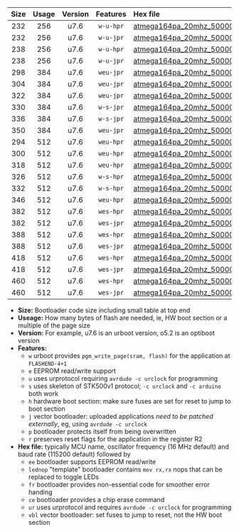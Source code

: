 |Size|Usage|Version|Features|Hex file|
|:-:|:-:|:-:|:-:|:--|
|232|256|u7.6|`w-u-hpr`|[atmega164pa_20mhz_500000bps_ur.hex](https://raw.githubusercontent.com/stefanrueger/urboot/main/atmega164pa_20mhz_500000bps_ur.hex)|
|232|256|u7.6|`w-u-jpr`|[atmega164pa_20mhz_500000bps_ur_vbl.hex](https://raw.githubusercontent.com/stefanrueger/urboot/main/atmega164pa_20mhz_500000bps_ur_vbl.hex)|
|238|256|u7.6|`w-u-hpr`|[atmega164pa_20mhz_500000bps_lednop_ur.hex](https://raw.githubusercontent.com/stefanrueger/urboot/main/atmega164pa_20mhz_500000bps_lednop_ur.hex)|
|238|256|u7.6|`w-u-jpr`|[atmega164pa_20mhz_500000bps_lednop_ur_vbl.hex](https://raw.githubusercontent.com/stefanrueger/urboot/main/atmega164pa_20mhz_500000bps_lednop_ur_vbl.hex)|
|298|384|u7.6|`weu-jpr`|[atmega164pa_20mhz_500000bps_ee_ur_vbl.hex](https://raw.githubusercontent.com/stefanrueger/urboot/main/atmega164pa_20mhz_500000bps_ee_ur_vbl.hex)|
|304|384|u7.6|`weu-jpr`|[atmega164pa_20mhz_500000bps_ee_lednop_ur_vbl.hex](https://raw.githubusercontent.com/stefanrueger/urboot/main/atmega164pa_20mhz_500000bps_ee_lednop_ur_vbl.hex)|
|322|384|u7.6|`weu-jpr`|[atmega164pa_20mhz_500000bps_ee_lednop_fr_ur_vbl.hex](https://raw.githubusercontent.com/stefanrueger/urboot/main/atmega164pa_20mhz_500000bps_ee_lednop_fr_ur_vbl.hex)|
|330|384|u7.6|`w-s-jpr`|[atmega164pa_20mhz_500000bps_vbl.hex](https://raw.githubusercontent.com/stefanrueger/urboot/main/atmega164pa_20mhz_500000bps_vbl.hex)|
|336|384|u7.6|`w-s-jpr`|[atmega164pa_20mhz_500000bps_lednop_vbl.hex](https://raw.githubusercontent.com/stefanrueger/urboot/main/atmega164pa_20mhz_500000bps_lednop_vbl.hex)|
|350|384|u7.6|`weu-jpr`|[atmega164pa_20mhz_500000bps_ee_lednop_fr_ce_ur_vbl.hex](https://raw.githubusercontent.com/stefanrueger/urboot/main/atmega164pa_20mhz_500000bps_ee_lednop_fr_ce_ur_vbl.hex)|
|294|512|u7.6|`weu-hpr`|[atmega164pa_20mhz_500000bps_ee_ur.hex](https://raw.githubusercontent.com/stefanrueger/urboot/main/atmega164pa_20mhz_500000bps_ee_ur.hex)|
|300|512|u7.6|`weu-hpr`|[atmega164pa_20mhz_500000bps_ee_lednop_ur.hex](https://raw.githubusercontent.com/stefanrueger/urboot/main/atmega164pa_20mhz_500000bps_ee_lednop_ur.hex)|
|318|512|u7.6|`weu-hpr`|[atmega164pa_20mhz_500000bps_ee_lednop_fr_ur.hex](https://raw.githubusercontent.com/stefanrueger/urboot/main/atmega164pa_20mhz_500000bps_ee_lednop_fr_ur.hex)|
|326|512|u7.6|`w-s-hpr`|[atmega164pa_20mhz_500000bps.hex](https://raw.githubusercontent.com/stefanrueger/urboot/main/atmega164pa_20mhz_500000bps.hex)|
|332|512|u7.6|`w-s-hpr`|[atmega164pa_20mhz_500000bps_lednop.hex](https://raw.githubusercontent.com/stefanrueger/urboot/main/atmega164pa_20mhz_500000bps_lednop.hex)|
|346|512|u7.6|`weu-hpr`|[atmega164pa_20mhz_500000bps_ee_lednop_fr_ce_ur.hex](https://raw.githubusercontent.com/stefanrueger/urboot/main/atmega164pa_20mhz_500000bps_ee_lednop_fr_ce_ur.hex)|
|382|512|u7.6|`wes-hpr`|[atmega164pa_20mhz_500000bps_ee.hex](https://raw.githubusercontent.com/stefanrueger/urboot/main/atmega164pa_20mhz_500000bps_ee.hex)|
|382|512|u7.6|`wes-jpr`|[atmega164pa_20mhz_500000bps_ee_vbl.hex](https://raw.githubusercontent.com/stefanrueger/urboot/main/atmega164pa_20mhz_500000bps_ee_vbl.hex)|
|388|512|u7.6|`wes-hpr`|[atmega164pa_20mhz_500000bps_ee_lednop.hex](https://raw.githubusercontent.com/stefanrueger/urboot/main/atmega164pa_20mhz_500000bps_ee_lednop.hex)|
|388|512|u7.6|`wes-jpr`|[atmega164pa_20mhz_500000bps_ee_lednop_vbl.hex](https://raw.githubusercontent.com/stefanrueger/urboot/main/atmega164pa_20mhz_500000bps_ee_lednop_vbl.hex)|
|418|512|u7.6|`wes-hpr`|[atmega164pa_20mhz_500000bps_ee_lednop_fr.hex](https://raw.githubusercontent.com/stefanrueger/urboot/main/atmega164pa_20mhz_500000bps_ee_lednop_fr.hex)|
|418|512|u7.6|`wes-jpr`|[atmega164pa_20mhz_500000bps_ee_lednop_fr_vbl.hex](https://raw.githubusercontent.com/stefanrueger/urboot/main/atmega164pa_20mhz_500000bps_ee_lednop_fr_vbl.hex)|
|460|512|u7.6|`wes-hpr`|[atmega164pa_20mhz_500000bps_ee_lednop_fr_ce.hex](https://raw.githubusercontent.com/stefanrueger/urboot/main/atmega164pa_20mhz_500000bps_ee_lednop_fr_ce.hex)|
|460|512|u7.6|`wes-jpr`|[atmega164pa_20mhz_500000bps_ee_lednop_fr_ce_vbl.hex](https://raw.githubusercontent.com/stefanrueger/urboot/main/atmega164pa_20mhz_500000bps_ee_lednop_fr_ce_vbl.hex)|

- **Size:** Bootloader code size including small table at top end
- **Useage:** How many bytes of flash are needed, ie, HW boot section or a multiple of the page size
- **Version:** For example, u7.6 is an urboot version, o5.2 is an optiboot version
- **Features:**
  + `w` urboot provides `pgm_write_page(sram, flash)` for the application at `FLASHEND-4+1`
  + `e` EEPROM read/write support
  + `u` uses urprotocol requiring `avrdude -c urclock` for programming
  + `s` uses skeleton of STK500v1 protocol; `-c urclock` and `-c arduino` both work
  + `h` hardware boot section: make sure fuses are set for reset to jump to boot section
  + `j` vector bootloader: uploaded applications *need to be patched externally*, eg, using `avrdude -c urclock`
  + `p` bootloader protects itself from being overwritten
  + `r` preserves reset flags for the application in the register R2
- **Hex file:** typically MCU name, oscillator frequency (16 MHz default) and baud rate (115200 default) followed by
  + `ee` bootloader supports EEPROM read/write
  + `lednop` "template" bootloader contains `mov rx,rx` nops that can be replaced to toggle LEDs
  + `fr` bootloader provides non-essential code for smoother error handing
  + `ce` bootloader provides a chip erase command
  + `ur` uses urprotocol and requires `avrdude -c urclock` for programming
  + `vbl` vector bootloader: set fuses to jump to reset, not the HW boot section
